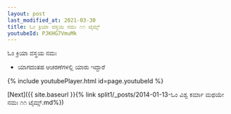```yaml
---
layout: post
last_modified_at: 2021-03-30
title: ಓಂ ಕ್ರಿಯಾ ವಸ್ಥಯ ನಮಃ ೧೧ ಟೈಮ್ಸ್
youtubeId: PJKHG7VmuMk
---
```

 
 
 ಓಂ ಕ್ರಿಯಾ ವಸ್ಥಯ ನಮಃ  
 
 -  ಯಾಗದಂತಹ ಆಚರಣೆಗಳಲ್ಲಿ ಯಾರು ಇದ್ದಾರೆ 
 
  
 
  
 
 
 
 
 
 


{% include youtubePlayer.html id=page.youtubeId %}
 
[Next]({{ site.baseurl }}{% link  split1/_posts/2014-01-13-ಓಂ ವಿಶ್ವ ಕರ್ಮಾ ಮಥಯೇ ನಮಃ ೧೧ ಟೈಮ್ಸ್.md%})
 
